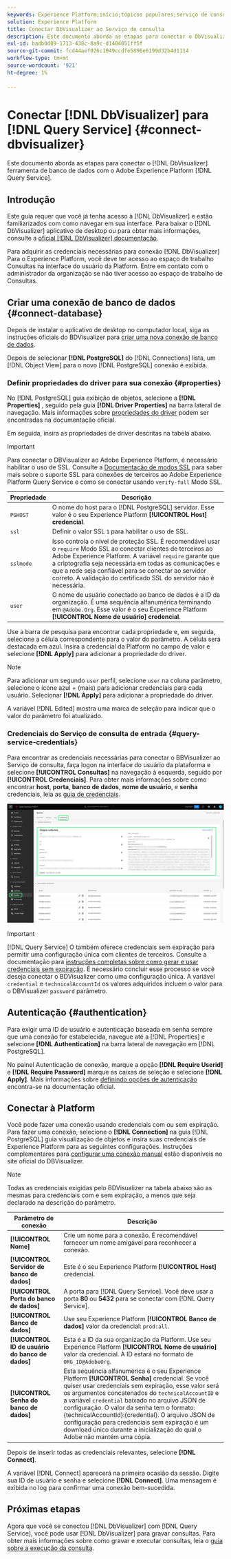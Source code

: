 ```yaml
---
keywords: Experience Platform;início;tópicos populares;serviço de consulta;serviço de consulta;Db Visualizer;DbVisualizer;db visualizer;conectar ao serviço de consulta;
solution: Experience Platform
title: Conectar DbVisualizer ao Serviço de consulta
description: Este documento aborda as etapas para conectar o DbVisualizer ao Adobe Experience Platform Query Service.
exl-id: badb0d89-1713-438c-8a9c-d1404051ff5f
source-git-commit: fcd44aef026c1049ccdfe5896e6199d32b4d1114
workflow-type: tm+mt
source-wordcount: '921'
ht-degree: 1%

---
```


# Conectar [!DNL DbVisualizer] para [!DNL Query Service] {#connect-dbvisualizer}

Este documento aborda as etapas para conectar o [!DNL DbVisualizer] ferramenta de banco de dados com o Adobe Experience Platform [!DNL Query Service].

## Introdução

Este guia requer que você já tenha acesso à [!DNL DbVisualizer] e estão familiarizados com como navegar em sua interface. Para baixar o [!DNL DbVisualizer] aplicativo de desktop ou para obter mais informações, consulte a [oficial [!DNL DbVisualizer] documentação](https://www.dbvis.com/download/).

Para adquirir as credenciais necessárias para conexão [!DNL  DbVisualizer] Para o Experience Platform, você deve ter acesso ao espaço de trabalho Consultas na interface do usuário da Platform. Entre em contato com o administrador da organização se não tiver acesso ao espaço de trabalho de Consultas.

## Criar uma conexão de banco de dados {#connect-database}

Depois de instalar o aplicativo de desktop no computador local, siga as instruções oficiais do BDVisualizer para [criar uma nova conexão de banco de dados](https://confluence.dbvis.com/display/UG130/Create+a+New+Database+Connection).

Depois de selecionar **[!DNL PostgreSQL]** do [!DNL Connections] lista, um [!DNL Object View] para o novo [!DNL PostgreSQL] conexão é exibida.

### Definir propriedades do driver para sua conexão {#properties}

No [!DNL PostgreSQL] guia exibição de objetos, selecione a **[!DNL Properties]** , seguido pela guia **[!DNL Driver Properties]** na barra lateral de navegação. Mais informações sobre [propriedades do driver](https://confluence.dbvis.com/display/UG130/Configuring+Connection+Properties#ConfiguringConnectionProperties-DriverProperties) podem ser encontradas na documentação oficial.

Em seguida, insira as propriedades de driver descritas na tabela abaixo.

>[!IMPORTANT]
>
>Para conectar o DBVisualizer ao Adobe Experience Platform, é necessário habilitar o uso de SSL. Consulte a [Documentação de modos SSL](./ssl-modes.md) para saber mais sobre o suporte SSL para conexões de terceiros ao Adobe Experience Platform Query Service e como se conectar usando `verify-full` Modo SSL.

| Propriedade | Descrição |
| ------ | ------ |
| `PGHOST` | O nome do host para o [!DNL PostgreSQL] servidor. Esse valor é o seu Experience Platform **[!UICONTROL Host] credencial**. |
| `ssl` | Definir o valor SSL `1` para habilitar o uso de SSL. |
| `sslmode` | Isso controla o nível de proteção SSL. É recomendável usar o `require` Modo SSL ao conectar clientes de terceiros ao Adobe Experience Platform. A variável `require` garante que a criptografia seja necessária em todas as comunicações e que a rede seja confiável para se conectar ao servidor correto. A validação do certificado SSL do servidor não é necessária. |
| `user` | O nome de usuário conectado ao banco de dados é a ID da organização. É uma sequência alfanumérica terminando em `@Adobe.Org`. Esse valor é o seu Experience Platform **[!UICONTROL Nome de usuário] credencial**. |

Use a barra de pesquisa para encontrar cada propriedade e, em seguida, selecione a célula correspondente para o valor do parâmetro. A célula será destacada em azul. Insira a credencial da Platform no campo de valor e selecione **[!DNL Apply]** para adicionar a propriedade do driver.

>[!NOTE]
>
>Para adicionar um segundo `user` perfil, selecione `user` na coluna parâmetro, selecione o ícone azul + (mais) para adicionar credenciais para cada usuário. Selecionar **[!DNL Apply]** para adicionar a propriedade do driver.

A variável [!DNL Edited] mostra uma marca de seleção para indicar que o valor do parâmetro foi atualizado.

### Credenciais do Serviço de consulta de entrada {#query-service-credentials}

Para encontrar as credenciais necessárias para conectar o BBVisualizer ao Serviço de consulta, faça logon na interface do usuário da plataforma e selecione **[!UICONTROL Consultas]** na navegação à esquerda, seguido por **[!UICONTROL Credenciais]**. Para obter mais informações sobre como encontrar **host**, **porta**, **banco de dados**, **nome de usuário**, e **senha** credenciais, leia as [guia de credenciais](../ui/credentials.md).

![A página Credenciais do espaço de trabalho Consultas do Experience Platform com as Credenciais e as Credenciais que Estão Expirando são destacadas.](../images/clients/dbvisualizer/query-service-credentials-page.png)

>[!IMPORTANT]
>
>[!DNL Query Service] O também oferece credenciais sem expiração para permitir uma configuração única com clientes de terceiros. Consulte a documentação para [instruções completas sobre como gerar e usar credenciais sem expiração](../ui/credentials.md#non-expiring-credentials). É necessário concluir esse processo se você deseja conectar o BDVisualizer como uma configuração única. A variável `credential` e `technicalAccountId` os valores adquiridos incluem o valor para o DBVisualizer `password` parâmetro.

## Autenticação {#authentication}

Para exigir uma ID de usuário e autenticação baseada em senha sempre que uma conexão for estabelecida, navegue até a [!DNL Properties] e selecione **[!DNL Authentication]** na barra lateral de navegação em [!DNL PostgreSQL].

No painel Autenticação de conexão, marque a opção **[!DNL Require Userid]** e **[!DNL Require Password]** marque as caixas de seleção e selecione **[!DNL Apply]**. Mais informações sobre [definindo opções de autenticação](https://confluence.dbvis.com/display/UG140/Setting+Common+Authentication+Options) encontra-se na documentação oficial.

## Conectar à Platform

Você pode fazer uma conexão usando credenciais com ou sem expiração. Para fazer uma conexão, selecione o **[!DNL Connection]** na guia [!DNL PostgreSQL] guia visualização de objetos e insira suas credenciais de Experience Platform para as seguintes configurações. Instruções complementares para [configurar uma conexão manual](https://confluence.dbvis.com/display/UG100/Setting+Up+a+Connection+Manually) estão disponíveis no site oficial do DBVisualizer.

>[!NOTE]
>
>Todas as credenciais exigidas pelo BDVisualizer na tabela abaixo são as mesmas para credenciais com e sem expiração, a menos que seja declarado na descrição do parâmetro.

| Parâmetro de conexão | Descrição |
|---|---|
| **[!UICONTROL Nome]** | Crie um nome para a conexão. É recomendável fornecer um nome amigável para reconhecer a conexão. |
| **[!UICONTROL Servidor de banco de dados]** | Este é o seu Experience Platform **[!UICONTROL Host]** credencial. |
| **[!UICONTROL Porta do banco de dados]** | A porta para [!DNL Query Service]. Você deve usar a porta **80** ou **5432** para se conectar com [!DNL Query Service]. |
| **[!UICONTROL Banco de dados]** | Use seu Experience Platform **[!UICONTROL Banco de dados]** valor da credencial: `prod:all`. |
| **[!UICONTROL ID de usuário do banco de dados]** | Esta é a ID da sua organização da Platform. Use seu Experience Platform **[!UICONTROL Nome de usuário]** valor da credencial. A ID estará no formato de `ORG_ID@AdobeOrg`. |
| **[!UICONTROL Senha do banco de dados]** | Esta sequência alfanumérica é o seu Experience Platform **[!UICONTROL Senha]** credencial. Se você quiser usar credenciais sem expiração, esse valor será os argumentos concatenados do `technicalAccountID` e a variável `credential` baixado no arquivo JSON de configuração. O valor da senha tem o formato: {technicalAccountId}:{credential}. O arquivo JSON de configuração para credenciais sem expiração é um download único durante a inicialização do qual o Adobe não mantém uma cópia. |

Depois de inserir todas as credenciais relevantes, selecione **[!DNL Connect]**.

A variável [!DNL Connect] aparecerá na primeira ocasião da sessão. Digite sua ID de usuário e senha e selecione **[!DNL Connect]**. Uma mensagem é exibida no log para confirmar uma conexão bem-sucedida.

## Próximas etapas

Agora que você se conectou [!DNL DbVisualizer] com [!DNL Query Service], você pode usar [!DNL DbVisualizer] para gravar consultas. Para obter mais informações sobre como gravar e executar consultas, leia o [guia sobre a execução da consulta](../best-practices/writing-queries.md).
